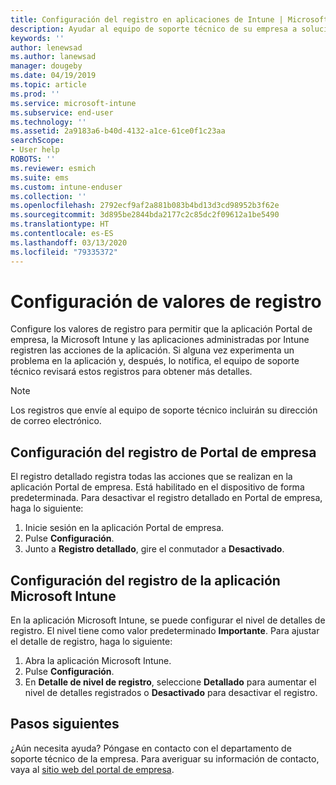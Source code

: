 ```yaml
---
title: Configuración del registro en aplicaciones de Intune | Microsoft Docs
description: Ayudar al equipo de soporte técnico de su empresa a solucionar los problemas del dispositivo mediante el registro detallado
keywords: ''
author: lenewsad
ms.author: lanewsad
manager: dougeby
ms.date: 04/19/2019
ms.topic: article
ms.prod: ''
ms.service: microsoft-intune
ms.subservice: end-user
ms.technology: ''
ms.assetid: 2a9183a6-b40d-4132-a1ce-61ce0f1c23aa
searchScope:
- User help
ROBOTS: ''
ms.reviewer: esmich
ms.suite: ems
ms.custom: intune-enduser
ms.collection: ''
ms.openlocfilehash: 2792ecf9af2a881b083b4bd13d3cd98952b3f62e
ms.sourcegitcommit: 3d895be2844bda2177c2c85dc2f09612a1be5490
ms.translationtype: HT
ms.contentlocale: es-ES
ms.lasthandoff: 03/13/2020
ms.locfileid: "79335372"
---
```

# <a name="configure-logging-settings"></a>Configuración de valores de registro

Configure los valores de registro para permitir que la aplicación Portal de empresa, la Microsoft Intune y las aplicaciones administradas por Intune registren las acciones de la aplicación. Si alguna vez experimenta un problema en la aplicación y, después, lo notifica, el equipo de soporte técnico revisará estos registros para obtener más detalles. 

> [!NOTE]
> Los registros que envíe al equipo de soporte técnico incluirán su dirección de correo electrónico.  

## <a name="configure-company-portal-logging"></a>Configuración del registro de Portal de empresa
El registro detallado registra todas las acciones que se realizan en la aplicación Portal de empresa. Está habilitado en el dispositivo de forma predeterminada. Para desactivar el registro detallado en Portal de empresa, haga lo siguiente:  

1. Inicie sesión en la aplicación Portal de empresa.
2. Pulse **Configuración**.
3. Junto a **Registro detallado**, gire el conmutador a **Desactivado**.

## <a name="configure-microsoft-intune-app-logging"></a>Configuración del registro de la aplicación Microsoft Intune
En la aplicación Microsoft Intune, se puede configurar el nivel de detalles de registro. El nivel tiene como valor predeterminado **Importante**. Para ajustar el detalle de registro, haga lo siguiente:  

1. Abra la aplicación Microsoft Intune.  
2. Pulse **Configuración**.  
3. En **Detalle de nivel de registro**, seleccione **Detallado** para aumentar el nivel de detalles registrados o **Desactivado** para desactivar el registro.  

## <a name="next-steps"></a>Pasos siguientes  

¿Aún necesita ayuda? Póngase en contacto con el departamento de soporte técnico de la empresa. Para averiguar su información de contacto, vaya al [sitio web del portal de empresa](https://go.microsoft.com/fwlink/?linkid=2010980).  
